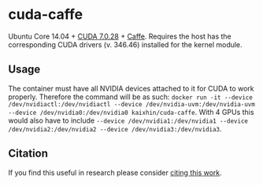 cuda-caffe
==========
Ubuntu Core 14.04 + [CUDA 7.0.28](http://www.nvidia.com/object/cuda_home_new.html) + [Caffe](http://caffe.berkeleyvision.org/).
Requires the host has the corresponding CUDA drivers (v. 346.46) installed for the kernel module.

Usage
-----
The container must have all NVIDIA devices attached to it for CUDA to work properly.
Therefore the command will be as such: `docker run -it --device /dev/nvidiactl:/dev/nvidiactl --device /dev/nvidia-uvm:/dev/nvidia-uvm --device /dev/nvidia0:/dev/nvidia0 kaixhin/cuda-caffe`.
With 4 GPUs this would also have to include `--device /dev/nvidia1:/dev/nvidia1 --device /dev/nvidia2:/dev/nvidia2 --device /dev/nvidia3:/dev/nvidia3`.

Citation
--------
If you find this useful in research please consider [citing this work](https://github.com/Kaixhin/dockerfiles/blob/master/CITATION.md).
